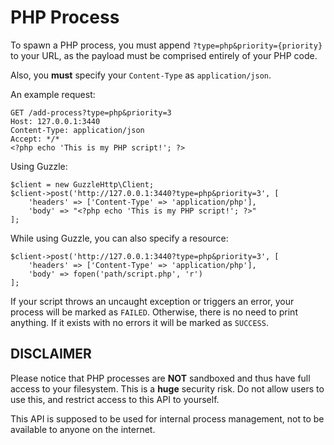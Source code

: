 PHP Process
===========

To spawn a PHP process, you must append `?type=php&priority={priority}` to your URL, as the payload
must be comprised entirely of your PHP code.

Also, you **must** specify your `Content-Type` as `application/json`.

An example request:

    GET /add-process?type=php&priority=3
    Host: 127.0.0.1:3440
    Content-Type: application/json
    Accept: */*
    <?php echo 'This is my PHP script!'; ?>
    
Using Guzzle:

    $client = new GuzzleHttp\Client;
    $client->post('http://127.0.0.1:3440?type=php&priority=3', [
        'headers' => ['Content-Type' => 'application/php'],
        'body' => "<?php echo 'This is my PHP script!'; ?>"
    ];
    
While using Guzzle, you can also specify a resource:

    $client->post('http://127.0.0.1:3440?type=php&priority=3', [
        'headers' => ['Content-Type' => 'application/php'],
        'body' => fopen('path/script.php', 'r')
    ];
    
If your script throws an uncaught exception or triggers an error, your process will be marked as `FAILED`.
Otherwise, there is no need to print anything. If it exists with no errors it will be marked as `SUCCESS`.

DISCLAIMER
----------

Please notice that PHP processes are **NOT** sandboxed and thus have full access to your filesystem.
This is a **huge** security risk. Do not allow users to use this, and restrict access to this API to yourself.

This API is supposed to be used for internal process management, not to be available to anyone on the internet.